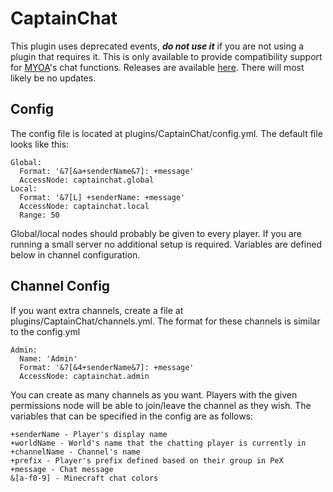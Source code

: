 # CaptainChat
This plugin uses deprecated events, ***do not use it*** if you are not using a plugin that requires it.
This is only available to provide compatibility support for [MYOA](https://github.com/gochuonpire/MYOA)'s chat functions.
Releases are available [here](https://gochuonpire.us/releases/). There will most likely be no updates.

## Config
The config file is located at plugins/CaptainChat/config.yml. The default file looks like this:
```
Global:
  Format: '&7[&a+senderName&7]: +message'
  AccessNode: captainchat.global
Local:
  Format: '&7[L] +senderName: +message'
  AccessNode: captainchat.local
  Range: 50
```
Global/local nodes should probably be given to every player. If you are running a small server no additional setup is required. Variables are defined below in channel configuration.

## Channel Config
If you want extra channels, create a file at plugins/CaptainChat/channels.yml. The format for these channels is similar to the config.yml
```
Admin:
  Name: 'Admin'
  Format: '&7[&4+senderName&7]: +message'
  AccessNode: captainchat.admin
```
You can create as many channels as you want. Players with the given permissions node will be able to join/leave the channel as they wish. The variables that can be specified in the config are as follows:
```
+senderName - Player's display name
+worldName - World's name that the chatting player is currently in
+channelName - Channel's name
+prefix - Player's prefix defined based on their group in PeX
+message - Chat message
&[a-f0-9] - Minecraft chat colors
```
